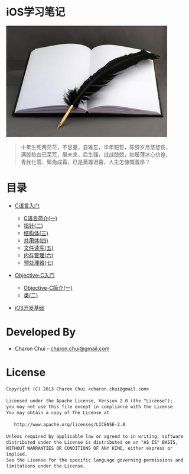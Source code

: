 iOS学习笔记  
===

![image](https://raw.githubusercontent.com/CharonChui/Pictures/master/note.jpg)

> 十年生死两茫茫，不思量，自难忘，华年短暂，陈辞岁月悠悠伤，        
> 满腔热血已芜荒，展未来，后生强，战战兢兢，如履薄冰心彷徨，            
> 青丝化雪、鬓角成霜，已是英雄迟暮，人生怎慷慨激昂？


目录
===  


- [C语言入门][1]      
    - [C语言简介(一)][11]
    - [指针(二)][12]
    - [结构体(三)][13]
    - [共用体(四)][14]
    - [文件读写(五)][15]
    - [内存管理(六)][16]
    - [预处理器(七)][17]

- [Objective-C入门][2]    
    - [Objective-C简介(一)][21]
    - [类(二)][22]

- [iOS开发基础][3]



[1]:  https://github.com/CharonChui/GolangStudyNote/blob/master/1.Golang%E7%AE%80%E4%BB%8B(%E4%B8%80).md       "C语言入门"
[2]:  https://github.com/CharonChui/GolangStudyNote/blob/master/1.Golang%E7%AE%80%E4%BB%8B(%E4%B8%80).md       "Objective-C入门"
[3]:  https://github.com/CharonChui/GolangStudyNote/blob/master/1.Golang%E7%AE%80%E4%BB%8B(%E4%B8%80).md       "iOS开发基础"
[11]: https://github.com/CharonChui/iOSStudyNote/blob/master/C%E8%AF%AD%E8%A8%80%E5%85%A5%E9%97%A8/1.C%E8%AF%AD%E8%A8%80%E7%AE%80%E4%BB%8B(%E4%B8%80).md  "C语言简介(一)"
[12]: https://github.com/CharonChui/iOSStudyNote/blob/master/C%E8%AF%AD%E8%A8%80%E5%85%A5%E9%97%A8/2.%E6%8C%87%E9%92%88(%E4%BA%8C).md  "指针(二)"
[13]: https://github.com/CharonChui/iOSStudyNote/blob/master/C%E8%AF%AD%E8%A8%80%E5%85%A5%E9%97%A8/3.%E7%BB%93%E6%9E%84%E4%BD%93(%E4%B8%89).md "结构体(三)"
[14]: https://github.com/CharonChui/iOSStudyNote/blob/master/C%E8%AF%AD%E8%A8%80%E5%85%A5%E9%97%A8/4.%E5%85%B1%E7%94%A8%E4%BD%93(%E5%9B%9B).md "共用体(四)"
[15]: https://github.com/CharonChui/iOSStudyNote/blob/master/C%E8%AF%AD%E8%A8%80%E5%85%A5%E9%97%A8/5.%E6%96%87%E4%BB%B6%E8%AF%BB%E5%86%99(%E4%BA%94).md "文件读写(五)"
[16]: https://github.com/CharonChui/iOSStudyNote/blob/master/C%E8%AF%AD%E8%A8%80%E5%85%A5%E9%97%A8/6.%E5%86%85%E5%AD%98%E7%AE%A1%E7%90%86(%E5%85%AD).md "内存管理(六)"
[17]: https://github.com/CharonChui/iOSStudyNote/blob/master/C%E8%AF%AD%E8%A8%80%E5%85%A5%E9%97%A8/7.%E9%A2%84%E5%A4%84%E7%90%86%E5%99%A8(%E4%B8%83).md "预处理器(七)"

[21]: https://github.com/CharonChui/iOSStudyNote/blob/master/Objective-C%E5%85%A5%E9%97%A8/1.Objective-C%E7%AE%80%E4%BB%8B(%E4%B8%80).md "Objective-C简介(一)"
[22]: https://github.com/CharonChui/iOSStudyNote/blob/master/Objective-C%E5%85%A5%E9%97%A8/2.%E7%B1%BB(%E4%BA%8C).md "类(二)"


Developed By
===

 * Charon Chui - <charon.chui@gmail.com>


License
===

    Copyright (C) 2013 Charon Chui <charon.chui@gmail.com>

    Licensed under the Apache License, Version 2.0 (the "License");
    you may not use this file except in compliance with the License.
    You may obtain a copy of the License at

       http://www.apache.org/licenses/LICENSE-2.0

    Unless required by applicable law or agreed to in writing, software
    distributed under the License is distributed on an "AS IS" BASIS,
    WITHOUT WARRANTIES OR CONDITIONS OF ANY KIND, either express or implied.
    See the License for the specific language governing permissions and
    limitations under the License.

